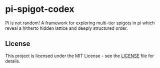 # pi-spigot-codex
Pi is not random! A framework for exploring multi-tier spigots in pi which reveal a hitherto hidden lattice and deeply structured order.

## License

This project is licensed under the MIT License - see the [LICENSE](https://github.com/thatoldfarm/pi-spigot-codex/blob/main/LICENSE) file for details.

